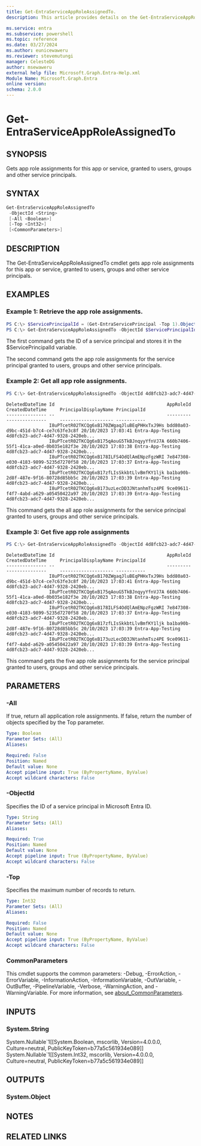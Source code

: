 ```yaml
---
title: Get-EntraServiceAppRoleAssignedTo.
description: This article provides details on the Get-EntraServiceAppRoleAssignedTo command.

ms.service: entra
ms.subservice: powershell
ms.topic: reference
ms.date: 03/27/2024
ms.author: eunicewaweru
ms.reviewer: stevemutungi
manager: CelesteDG
author: msewaweru
external help file: Microsoft.Graph.Entra-Help.xml
Module Name: Microsoft.Graph.Entra
online version:
schema: 2.0.0
---
```


# Get-EntraServiceAppRoleAssignedTo

## SYNOPSIS
Gets app role assignments for this app or service, granted to users, groups and other service principals.

## SYNTAX

```powershell
Get-EntraServiceAppRoleAssignedTo 
 -ObjectId <String>
 [-All <Boolean>]
 [-Top <Int32>]
 [<CommonParameters>]
```

## DESCRIPTION
The Get-EntraServiceAppRoleAssignedTo cmdlet gets app role assignments for this app or service, granted to users, groups and other service principals.

## EXAMPLES

### Example 1: Retrieve the app role assignments.

```powershell
PS C:\> $ServicePrincipalId = (Get-EntraServicePrincipal -Top 1).ObjectId
PS C:\> Get-EntraServiceAppRoleAssignedTo -ObjectId $ServicePrincipalId
```

The first command gets the ID of a service principal and stores it in the $ServicePrincipalId variable.

The second command gets the app role assignments for the service principal granted to users, groups and other service principals.

### Example 2: Get all app role assignments.
```powershell
PS C:\> Get-EntraServiceAppRoleAssignedTo -ObjectId 4d8fcb23-adc7-4d47-9328-2420eb1075ef -All $true
```
```output
DeletedDateTime Id                                          AppRoleId                            CreatedDateTime     PrincipalDisplayName PrincipalId
--------------- --                                          ---------                            ---------------     -------------------- -----------
                I8uPTcetR02TKCQg6xB170ZWgaqJluBEqPHHxTxJ9Hs bdd80a03-d9bc-451d-b7c4-ce7c63fe3c8f 20/10/2023 17:03:41 Entra-App-Testing    4d8fcb23-adc7-4d47-9328-2420eb...
                I8uPTcetR02TKCQg6xB175qAouG5TkBJnqyyYfnVJ7A 660b7406-55f1-41ca-a0ed-0b035e182f3e 20/10/2023 17:03:38 Entra-App-Testing    4d8fcb23-adc7-4d47-9328-2420eb...
                I8uPTcetR02TKCQg6xB178ILFS4OdQlAmENpzFgzWRI 7e847308-e030-4183-9899-5235d7270f58 20/10/2023 17:03:37 Entra-App-Testing    4d8fcb23-adc7-4d47-9328-2420eb...
                I8uPTcetR02TKCQg6xB17zfLIsSkkbtLlvBmfKY1ljk ba1ba90b-2d8f-487e-9f16-80728d85bb5c 20/10/2023 17:03:39 Entra-App-Testing    4d8fcb23-adc7-4d47-9328-2420eb...
                I8uPTcetR02TKCQg6xB173uzLecDD3JNtanhmTsz4PE 9ce09611-f4f7-4abd-a629-a05450422a97 20/10/2023 17:03:39 Entra-App-Testing    4d8fcb23-adc7-4d47-9328-2420eb...
```

This command gets the all app role assignments for the service principal granted to users, groups and other service principals.

### Example 3: Get five app role assignments
```powershell
PS C:\> Get-EntraServiceAppRoleAssignedTo -ObjectId 4d8fcb23-adc7-4d47-9328-2420eb1075ef -Top 5
```
```output
DeletedDateTime Id                                          AppRoleId                            CreatedDateTime     PrincipalDisplayName PrincipalId
--------------- --                                          ---------                            ---------------     -------------------- -----------
                I8uPTcetR02TKCQg6xB170ZWgaqJluBEqPHHxTxJ9Hs bdd80a03-d9bc-451d-b7c4-ce7c63fe3c8f 20/10/2023 17:03:41 Entra-App-Testing    4d8fcb23-adc7-4d47-9328-2420eb...
                I8uPTcetR02TKCQg6xB175qAouG5TkBJnqyyYfnVJ7A 660b7406-55f1-41ca-a0ed-0b035e182f3e 20/10/2023 17:03:38 Entra-App-Testing    4d8fcb23-adc7-4d47-9328-2420eb...
                I8uPTcetR02TKCQg6xB178ILFS4OdQlAmENpzFgzWRI 7e847308-e030-4183-9899-5235d7270f58 20/10/2023 17:03:37 Entra-App-Testing    4d8fcb23-adc7-4d47-9328-2420eb...
                I8uPTcetR02TKCQg6xB17zfLIsSkkbtLlvBmfKY1ljk ba1ba90b-2d8f-487e-9f16-80728d85bb5c 20/10/2023 17:03:39 Entra-App-Testing    4d8fcb23-adc7-4d47-9328-2420eb...
                I8uPTcetR02TKCQg6xB173uzLecDD3JNtanhmTsz4PE 9ce09611-f4f7-4abd-a629-a05450422a97 20/10/2023 17:03:39 Entra-App-Testing    4d8fcb23-adc7-4d47-9328-2420eb...
```

This command gets the five app role assignments for the service principal granted to users, groups and other service principals.

## PARAMETERS

### -All
If true, return all application role assignments.
If false, return the number of objects specified by the Top parameter.

```yaml
Type: Boolean
Parameter Sets: (All)
Aliases:

Required: False
Position: Named
Default value: None
Accept pipeline input: True (ByPropertyName, ByValue)
Accept wildcard characters: False
```

### -ObjectId
Specifies the ID of a service principal in Microsoft Entra ID.

```yaml
Type: String
Parameter Sets: (All)
Aliases:

Required: True
Position: Named
Default value: None
Accept pipeline input: True (ByPropertyName, ByValue)
Accept wildcard characters: False
```

### -Top
Specifies the maximum number of records to return.

```yaml
Type: Int32
Parameter Sets: (All)
Aliases:

Required: False
Position: Named
Default value: None
Accept pipeline input: True (ByPropertyName, ByValue)
Accept wildcard characters: False
```

### CommonParameters
This cmdlet supports the common parameters: -Debug, -ErrorAction, -ErrorVariable, -InformationAction, -InformationVariable, -OutVariable, -OutBuffer, -PipelineVariable, -Verbose, -WarningAction, and -WarningVariable. For more information, see [about_CommonParameters](https://go.microsoft.com/fwlink/?LinkID=113216).

## INPUTS

### System.String
System.Nullable\`1\[\[System.Boolean, mscorlib, Version=4.0.0.0, Culture=neutral, PublicKeyToken=b77a5c561934e089\]\] System.Nullable\`1\[\[System.Int32, mscorlib, Version=4.0.0.0, Culture=neutral, PublicKeyToken=b77a5c561934e089\]\]

## OUTPUTS

### System.Object
## NOTES

## RELATED LINKS
